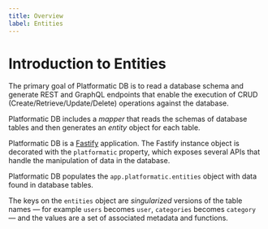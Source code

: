 ```yaml
---
title: Overview
label: Entities
---
```


# Introduction to Entities

The primary goal of Platformatic DB is to read a database schema and generate REST and GraphQL endpoints that enable the execution of CRUD (Create/Retrieve/Update/Delete) operations against the database.

Platformatic DB includes a _mapper_ that reads the schemas of database tables and then generates an _entity_ object for each table.

Platformatic DB is a [Fastify](https://fastify.io) application. The Fastify instance object is decorated with the `platformatic` property, which exposes several APIs that handle the manipulation of data in the database.

Platformatic DB populates the `app.platformatic.entities` object with data found in database tables.

The keys on the `entities` object are _singularized_ versions of the table names — for example `users` becomes `user`, `categories` becomes `category` — and the values are a set of associated metadata and functions.
